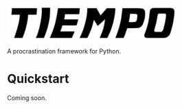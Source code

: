![Tiempo](_static/tiempo-logo.png)

A procrastination framework for Python.

# Quickstart

Coming soon.